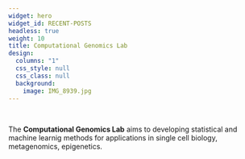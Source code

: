 ```yaml
---
widget: hero
widget_id: RECENT-POSTS
headless: true
weight: 10
title: Computational Genomics Lab
design:
  columns: "1"
  css_style: null
  css_class: null
  background:
    image: IMG_8939.jpg
---
```

<br>

The **Computational Genomics Lab** aims to developing statistical and machine learnig methods for applications in single cell biology, metagenomics, epigenetics.
